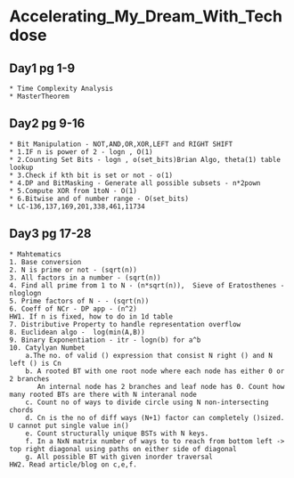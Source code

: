 # Accelerating_My_Dream_With_Techdose

## Day1 pg 1-9
	* Time Complexity Analysis
	* MasterTheorem


## Day2 pg 9-16
	* Bit Manipulation - NOT,AND,OR,XOR,LEFT and RIGHT SHIFT
	* 1.IF n is power of 2 - logn , O(1)
	* 2.Counting Set Bits - logn , o(set_bits)Brian Algo, theta(1) table lookup 
	* 3.Check if kth bit is set or not - o(1)
	* 4.DP and BitMasking - Generate all possible subsets - n*2pown
	* 5.Compute XOR from 1toN - O(1)
	* 6.Bitwise and of number range - O(set_bits)
	* LC-136,137,169,201,338,461,11734
## Day3 pg 17-28
	* Mahtematics
	1. Base conversion
	2. N is prime or not - (sqrt(n))
	3. All factors in a number - (sqrt(n))
	4. Find all prime from 1 to N - (n*sqrt(n)),  Sieve of Eratosthenes - nloglogn
	5. Prime factors of N - - (sqrt(n))
	6. Coeff of NCr - DP app - (n^2)
	HW1. If n is fixed, how to do in 1d table
	7. Distributive Property to handle representation overflow
	8. Euclidean algo -  log(min(A,B))
	9. Binary Exponentiation - itr - logn(b) for a^b
	10. Catylyan Numbet
		a.The no. of valid () expression that consist N right () and N left () is Cn
		b. A rooted BT with one root node where each node has either 0 or 2 branches
		   An internal node has 2 branches and leaf node has 0. Count how many rooted BTs are there with N interanal node
		c. Count no of ways to divide circle using N non-intersecting chords
		d. Cn is the no of diff ways (N+1) factor can completely ()sized. U cannot put single value in()
		e. Count structurally unique BSTs with N keys.
		f. In a NxN matrix number of ways to to reach from bottom left -> top right diagonal using paths on either side of diagonal
		g. All possible BT with given inorder traversal
	HW2. Read article/blog on c,e,f.
	
